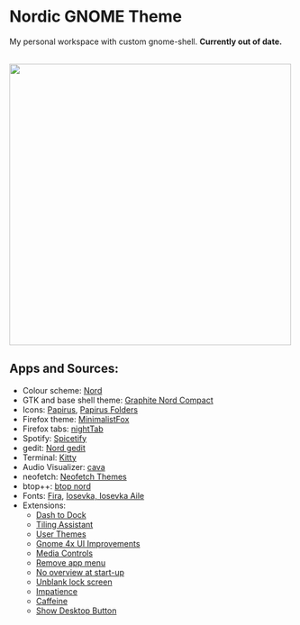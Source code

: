 # Nordic GNOME Theme

My personal workspace with custom gnome-shell. **Currently out of date.**

<br/>

<img src="screenshots/screenshot-dots.png" width="500px">

<br/>

## Apps and Sources:
- Colour scheme: [Nord](https://github.com/arcticicestudio/nord)
- GTK and base shell theme: [Graphite Nord Compact](https://github.com/vinceliuice/Graphite-gtk-theme)
- Icons: [Papirus](https://github.com/PapirusDevelopmentTeam/papirus-icon-theme), [Papirus Folders](https://github.com/PapirusDevelopmentTeam/papirus-folders)
- Firefox theme: [MinimalistFox](https://github.com/canbeardig/MinimalistFox)
- Firefox tabs: [nightTab](https://addons.mozilla.org/en-US/firefox/addon/nighttab/)
- Spotify: [Spicetify](https://github.com/spicetify)
- gedit: [Nord gedit](https://github.com/arcticicestudio/nord-gedit)
- Terminal: [Kitty](https://github.com/kovidgoyal/kitty)
- Audio Visualizer: [cava](https://github.com/karlstav/cava)
- neofetch: [Neofetch Themes](https://github.com/chick2d/neofetch-themes/)
- btop++: [btop nord](https://github.com/aristocratos/btop)
- Fonts: [Fira](https://github.com/mozilla/Fira), [Iosevka, Iosevka Aile](https://github.com/be5invis/Iosevka)
- Extensions:
  - [Dash to Dock](https://extensions.gnome.org/extension/307/dash-to-dock/)
  - [Tiling Assistant](https://extensions.gnome.org/extension/3733/tiling-assistant/)
  - [User Themes](https://extensions.gnome.org/extension/19/user-themes/)
  - [Gnome 4x UI Improvements](https://extensions.gnome.org/extension/4158/gnome-40-ui-improvements/)
  - [Media Controls](https://extensions.gnome.org/extension/4470/media-controls/)
  - [Remove app menu](https://extensions.gnome.org/extension/3906/remove-app-menu/)
  - [No overview at start-up](https://extensions.gnome.org/extension/4099/no-overview/)
  - [Unblank lock screen](https://extensions.gnome.org/extension/1414/unblank/)
  - [Impatience](https://extensions.gnome.org/extension/277/impatience/)
  - [Caffeine](https://extensions.gnome.org/extension/517/caffeine/)
  - [Show Desktop Button](https://extensions.gnome.org/extension/1194/show-desktop-button/)

